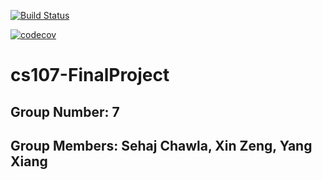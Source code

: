 [![Build Status](https://api.travis-ci.com/AsiaUnionCS107/cs107-FinalProject.svg?token=mrHgEBMWayvk9YMprwym&branch=Milestone_1B)](https://travis-ci.com/AsiaUnionCS107/cs107-FinalProject)

[![codecov](https://codecov.io/gh/AsiaUnionCS107/cs107-FinalProject/branch/master/graph/badge.svg?token=1WWKZG2QDY)](https://codecov.io/gh/AsiaUnionCS107/cs107-FinalProject)

# cs107-FinalProject

## Group Number: 7

## Group Members: Sehaj Chawla, Xin Zeng, Yang Xiang

